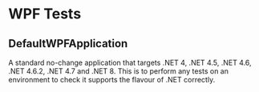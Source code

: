 # WPF Tests

## DefaultWPFApplication

A standard no-change application that targets .NET 4, .NET 4.5, .NET 4.6, .NET 4.6.2, .NET 4.7 and .NET 8. This is to perform any tests on an environment to check it supports the flavour of .NET correctly.

